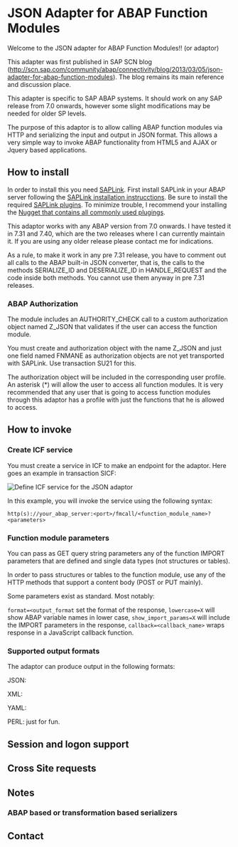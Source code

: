 JSON Adapter for ABAP Function Modules
======================================

Welcome to the JSON adapter for ABAP Function Modules!! (or adaptor)

This adapter was first published in SAP SCN blog (http://scn.sap.com/community/abap/connectivity/blog/2013/03/05/json-adapter-for-abap-function-modules). The blog remains its main reference and discussion place.

This adapter is specific to SAP ABAP systems. It should work on any SAP release from 7.0 onwards, however some slight modifications may be needed for older SP levels. 

The purpose of this adaptor is to allow calling ABAP function modules via HTTP and serializing the input and output in JSON format. This allows a very simple way to invoke ABAP functionality from HTML5 and AJAX or Jquery based applications. 

## How to install

In order to install this you need [SAPLink](https://sap.assembla.com/spaces/saplink/wiki). First install SAPLink in your ABAP server following the [SAPLink installation instrucctions](http://wiki.scn.sap.com/wiki/display/ABAP/SAPlink+User+Documentation). Be sure to install the required [SAPLink plugins](https://www.assembla.com/spaces/saplink/wiki/SAPlink_plugin_list). To minimize trouble, I recommend your installing the [Nugget that contains all commonly used plugings](https://www.assembla.com/spaces/saplink-plugins/subversion/source/HEAD/build).

This adaptor works with any ABAP version from 7.0 onwards. I have tested it in 7.31 and 7.40, which are the two releases where I can currently maintain it. If you are using any older release please contact me for indications.

As a rule, to make it work in any pre 7.31 release, you have to comment out all calls to the ABAP built-in JSON converter, that is, the calls to the methods SERIALIZE_ID and DESERIALIZE_ID in HANDLE_REQUEST and the code inside both methods. You cannot use them anyway in pre 7.31 releases. 


### ABAP Authorization 

The module includes an AUTHORITY_CHECK call to a custom authorization object named Z_JSON that validates if the user can access the function module. 

You must create and authorization object with the name Z_JSON and just one field named FNMANE as authorization objects are not yet transported with SAPLink. Use transaction SU21 for this.

The authorization object will be included in the corresponding user profile. An asterisk (*) will allow the user to access all function modules. It is very recommended that any user that is going to access function modules through this adaptor has a profile with just the functions that he is allowed to access.


## How to invoke

### Create ICF service

You must create a service in ICF to make an endpoint for the adaptor. Here goes an example in transaction SICF:

![Define ICF service for the JSON adaptor](https://raw.githubusercontent.com/cesar-sap/abap_fm_json/master/SICF.jpg)

In this example, you will invoke the service using the following syntax:

`http(s)://your_abap_server:<port>/fmcall/<function_module_name>?<parameters>`

### Function module parameters

You can pass as GET query string parameters any of the function IMPORT parameters that are defined and single data types (not structures or tables).

In order to pass structures or tables to the function module, use any of the HTTP methods that support a content body (POST or PUT mainly).

Some parameters exist as standard. Most notably:

`format=<output_format` set the format of the response,
`lowercase=X` will show ABAP variable names in lower case,
`show_import_params=X` will include the IMPORT parameters in the response,
`callback=<callback_name>` wraps response in a JavaScript callback function. 

### Supported output formats

The adaptor can produce output in the following formats:

JSON:

XML:

YAML:

PERL: just for fun. 

## Session and logon support

## Cross Site requests

## Notes

### ABAP based or transformation based serializers

## Contact


